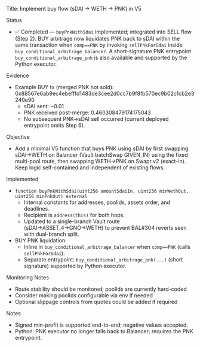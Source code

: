 Title: Implement buy flow (sDAI → WETH → PNK) in V5

Status
- ✅ Completed — `buyPnkWithSdai` implemented; integrated into SELL flow (Step 2). BUY arbitrage now liquidates PNK back to sDAI within the same transaction when `comp==PNK` by invoking `sellPnkForSdai` inside `buy_conditional_arbitrage_balancer`. A short-signature PNK entrypoint `buy_conditional_arbitrage_pnk` is also available and supported by the Python executor.

Evidence
- Example BUY tx (merged PNK not sold): 0x88567e6ab9ec4ebefffd1483de3cee2d0cc7b9f8fb570ec9b02c1cb2e3240e90
  - sDAI sent: ~0.01
  - PNK received post-merge: 0.460308479174175043
  - No subsequent PNK→sDAI sell occurred (current deployed entrypoint omits Step 6).

Objective
- Add a minimal V5 function that buys PNK using sDAI by first swapping sDAI→WETH on Balancer (Vault batchSwap GIVEN_IN) using the fixed multi-pool route, then swapping WETH→PNK on Swapr v2 (exact-in). Keep logic self-contained and independent of existing flows.

Implemented
- `function buyPnkWithSdai(uint256 amountSdaiIn, uint256 minWethOut, uint256 minPnkOut) external`
  - Internal constants for addresses, poolIds, assets order, and deadlines.
  - Recipient is `address(this)` for both hops.
  - Updated to a single-branch Vault route (sDAI→ASSET_4→GNO→WETH) to prevent BAL#304 reverts seen with dual-branch split.
- BUY PNK liquidation
  - Inline in `buy_conditional_arbitrage_balancer` when `comp==PNK` (calls `sellPnkForSdai`).
  - Separate entrypoint: `buy_conditional_arbitrage_pnk(...)` (short signature) supported by Python executor.

Monitoring Notes
- Route stability should be monitored; poolIds are currently hard-coded
- Consider making poolIds configurable via env if needed
- Optional slippage controls from quotes could be added if required

Notes
- Signed min-profit is supported end-to-end; negative values accepted.
- Python: PNK executor no longer falls back to Balancer; requires the PNK entrypoint.
